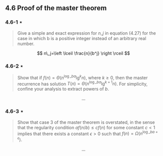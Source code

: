 ## 4.6 Proof of the master theorem

### 4.6-1 $\star$

> Give a simple and exact expression for $n\_j$ in equation (4.27) for the case in which b is a positive integer instead of an arbitrary real number.

$$
n\_j=\left \lceil \frac{n}{b^j} \right \rceil
$$

### 4.6-2 $\star$

> Show that if $f(n)=\Theta(n^{\log\_ba}\lg^kn)$, where $k \ge 0$, then the master recurrence has solution $T(n)=\Theta(n^{\log\_ba}\lg^{k+1}n)$. For simplicity, confine your analysis to extract powers of $b$.

$$
\dots
$$

### 4.6-3 $\star$

> Show that case 3 of the master theorem is overstated, in the sense that the regularity condition $af(n/b) \le cf(n)$ for some constant $c < 1$ implies that there exists a constant $\epsilon > 0$ such that $f(n)=\Omega(n^{\log\_ba+\epsilon})$.

$$
\dots
$$
